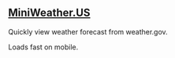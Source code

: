 ## [MiniWeather.US](https://miniweather.us/)

Quickly view weather forecast from weather.gov.

Loads fast on mobile.

